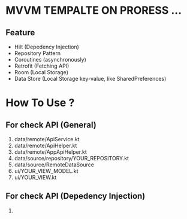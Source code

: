# MVVM TEMPALTE ON PRORESS ...  
## Feature
- Hilt (Depedency Injection)
- Repository Pattern
- Coroutines (asynchronously)
- Retrofit (Fetching API)
- Room (Local Storage)
- Data Store (Local Storage key-value, like SharedPreferences)

# How To Use ?
## For check API (General)
1. data/remote/ApiService.kt
2. data/remote/ApiHelper.kt
3. data/remote/AppApiHelper.kt
4. data/source/repository/YOUR_REPOSITORY.kt
5. data/source/RemoteDataSource
6. ui/YOUR_VIEW_MODEL.kt
7. ui/YOUR_VIEW.kt

## For check API (Depedency Injection)
1.

